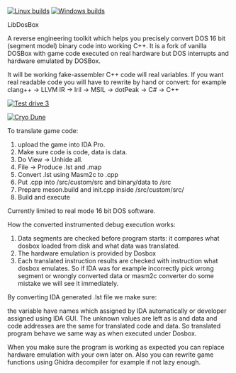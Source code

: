 [![Linux builds](https://github.com/xor2003/libdosbox/actions/workflows/linux.yml/badge.svg)](https://github.com/xor2003/libdosbox/actions/workflows/linux.yml)
[![Windows builds](https://github.com/xor2003/libdosbox/actions/workflows/windows.yml/badge.svg)](https://github.com/xor2003/libdosbox/actions/workflows/windows.yml)

LibDosBox

A reverse engineering toolkit which helps you precisely convert DOS 16 bit (segment model) binary code into working C++.
It is a fork of vanilla DOSBox with game code executed on real hardware but DOS interrupts and hardware emulated by DOSBox.

It will be working fake-assembler C++ code will real variables. 
If you want real readable code you will have to rewrite by hand or convert:
for example clang++ -> LLVM IR -> Iril -> MSIL -> dotPeak -> C# -> C++

[![Test drive 3](http://img.youtube.com/vi/MzK9RVgeWGM/0.jpg)](http://www.youtube.com/watch?v=MzK9RVgeWGM "Test drive 3")

[![Cryo Dune](http://img.youtube.com/vi/f-HArAmtXTc/0.jpg)](http://www.youtube.com/watch?v=f-HArAmtXTc "Cryo Dune")

To translate game code:
1. upload the game into IDA Pro.
2. Make sure code is code, data is data.
3. Do View -> Unhide all.
4. File -> Produce .lst and .map
5. Convert .lst using Masm2c to .cpp
6. Put .cpp into /src/custom/src and binary/data to /src
7. Prepare meson.build and init.cpp inside /src/custom/src/
8. Build and execute

Currently limited to real mode 16 bit DOS software.

How the converted instrumented debug execution works:

1. Data segments are checked before program starts: it compares what dosbox loaded from disk and what data was translated.
2. The hardware emulation is provided by Dosbox
3. Each translated instruction results are checked with instruction what dosbox emulates.
So if IDA was for example incorrectly pick wrong segment or wrongly converted data or masm2c converter do some mistake we will see it immediately.

By converting IDA generated .lst file we make sure:

the variable have names which assigned by IDA automatically or developer assigned using IDA GUI.
The unknown values are left as is and data and code addresses are the same for translated code and data.
So translated program behave we same way as when executed under Dosbox.

When you make sure the program is working as expected you can replace hardware emulation with your own later on.
Also you can rewrite game functions using Ghidra decompiler for example if not lazy enough.
